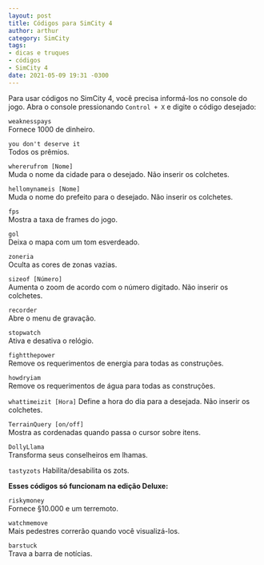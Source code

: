 ```yaml
---
layout: post
title: Códigos para SimCity 4
author: arthur
category: SimCity
tags:
- dicas e truques
- códigos
- SimCity 4
date: 2021-05-09 19:31 -0300
---
```

Para usar códigos no SimCity 4, você precisa informá-los no console do jogo. Abra o console pressionando `Control + X` e digite o código desejado:

`weaknesspays`  
Fornece 1000 de dinheiro.

`you don't deserve it`  
Todos os prêmios.

`whererufrom [Nome]`  
Muda o nome da cidade para o desejado. Não inserir os colchetes.

`hellomynameis [Nome]`  
Muda o nome do prefeito para o desejado. Não inserir os colchetes.

`fps`  
Mostra a taxa de frames do jogo.

`gol`  
Deixa o mapa com um tom esverdeado.

`zoneria`  
Oculta as cores de zonas vazias.

`sizeof [Número]`  
Aumenta o zoom de acordo com o número digitado. Não inserir os colchetes.

`recorder`  
Abre o menu de gravação.

`stopwatch`  
Ativa e desativa o relógio.

`fightthepower`  
Remove os requerimentos de energia para todas as construções.

`howdryiam`  
Remove os requerimentos de água para todas as construções.

`whattimeizit [Hora]`
Define a hora do dia para a desejada. Não inserir os colchetes.

`TerrainQuery [on/off]`  
Mostra as cordenadas quando passa o cursor sobre itens.

`DollyLlama`  
Transforma seus conselheiros em lhamas.

`tastyzots`
Habilita/desabilita os zots.

**Esses códigos só funcionam na edição Deluxe:**

`riskymoney`  
Fornece §10.000 e um terremoto.

`watchmemove`  
Mais pedestres correrão quando você visualizá-los.

`barstuck`  
Trava a barra de notícias.
